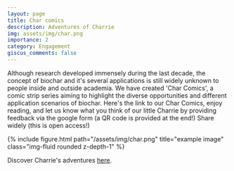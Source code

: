 ```yaml
---
layout: page
title: Char comics
description: Adventures of Charrie
img: assets/img/char.png
importance: 2
category: Engagement
giscus_comments: false
---
```


Although research developed immensely during the last decade, the concept of biochar and it's several applications is still widely unknown to people inside and outside academia. We have created 'Char Comics', a comic strip series aiming to highlight the diverse opportunities and different application scenarios of biochar. Here's the link to our Char Comics, enjoy reading, and let us know what you think of our little Charrie by providing feedback via the google form (a QR code is provided at the end!) Share widely (this is open access!) 

<div class="row">
    <div class="col-sm-8 mt-3 mt-md-0">
        {% include figure.html path="/assets/img/char.png" title="example image" class="img-fluid rounded z-depth-1" %}
    </div>
</div>

Discover Charrie's adventures [here](https://drive.google.com/file/d/11LbnaqiyJNqUZd1K8hWIvTKF65yEipBu/view).

